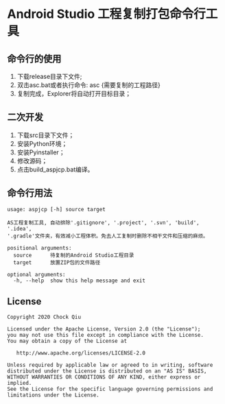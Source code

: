 # Android Studio 工程复制打包命令行工具
## 命令行的使用

1. 下载release目录下文件;
2. 双击asc.bat或者执行命令: asc  {需要复制的工程路径}
3. 复制完成，Explorer将自动打开目标目录；



## 二次开发

1. 下载src目录下文件；
2. 安装Python环境；
3. 安装Pyinstaller；
4. 修改源码；
5. 点击build_aspjcp.bat编译。



## 命令行用法

```
usage: aspjcp [-h] source target

AS工程复制工具, 自动排除'.gitignore', '.project', '.svn', 'build', '.idea',
'.gradle'文件夹，有效减小工程体积。免去人工复制时删除不相干文件和压缩的麻烦。

positional arguments:
  source      待复制的Android Studio工程目录
  target      放置ZIP包的文件路径

optional arguments:
  -h, --help  show this help message and exit
```



## License

```
Copyright 2020 Chock Qiu

Licensed under the Apache License, Version 2.0 (the "License");
you may not use this file except in compliance with the License.
You may obtain a copy of the License at

   http://www.apache.org/licenses/LICENSE-2.0

Unless required by applicable law or agreed to in writing, software
distributed under the License is distributed on an "AS IS" BASIS,
WITHOUT WARRANTIES OR CONDITIONS OF ANY KIND, either express or implied.
See the License for the specific language governing permissions and
limitations under the License.
```

